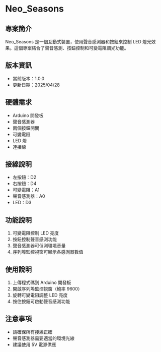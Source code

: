 # Neo_Seasons

## 專案簡介
Neo_Seasons 是一個互動式裝置，使用聲音感測器和按鈕來控制 LED 燈光效果。這個專案結合了聲音感測、按鈕控制和可變電阻調光功能。

## 版本資訊
- 當前版本：1.0.0
- 更新日期：2025/04/28

## 硬體需求
- Arduino 開發板
- 聲音感測器
- 兩個按鈕開關
- 可變電阻
- LED 燈
- 連接線

## 接線說明
- 左按鈕：D2
- 右按鈕：D4
- 可變電阻：A1
- 聲音感測器：A0
- LED：D3

## 功能說明
1. 可變電阻控制 LED 亮度
2. 按鈕控制聲音感測功能
3. 聲音感測器可偵測環境音量
4. 序列埠監控視窗可顯示各感測器數值

## 使用說明
1. 上傳程式碼到 Arduino 開發板
2. 開啟序列埠監控視窗（鮑率 9600）
3. 旋轉可變電阻調整 LED 亮度
4. 按住按鈕可啟動聲音感測功能

## 注意事項
- 請確保所有接線正確
- 聲音感測器需要適當的環境光線
- 建議使用 5V 電源供應 